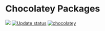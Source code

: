 # Chocolatey Packages

[![](https://ci.appveyor.com/api/projects/status/github/Sam13/chocolatey-packages?svg=true)](https://ci.appveyor.com/project/Sam13/chocolatey-packages)
[![Update status](https://img.shields.io/badge/Update-Status-blue.svg)](https://gist.github.com/Sam13/4c58597cdc348acb837256cb29bc897d)
[![chocolatey](https://img.shields.io/badge/Chocolatey-Profile-brown.svg)](https://chocolatey.org/profiles/HarryH#profile-packages)

